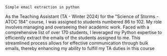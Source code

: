 ` Simple email extraction in python `

As the Teaching Assistant (TA - Winter 2024) for the "Science of Storms - ATOC 184" course, I was assigned to students numbered 86 to 102. My role involves managing and overseeing their academic work. Faced with a comprehensive list of over 170 students, I leveraged my Python expertise to efficiently extract the emails of the students assigned to me. This streamlined process allows for effective communication through bulk emails, thereby enhancing my ability to fulfill my TA duties in this course
